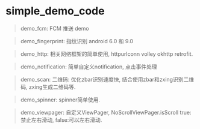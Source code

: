 # simple_demo_code

>demo_fcm:              FCM 推送 demo

>demo_fingerprint:      指纹识别 android 6.0 和 9.0

>demo_http:             相关网络框架的简单使用, httpurlconn volley okhttp retrofit.

>demo_notification:     简单自定义notification, 点击事件处理

>demo_scan:             二维码: 优化zbar识别速度快, 结合使用zbar和zxing识别二维码, zxing生成二维码等.

>demo_spinner:          spinner简单使用.

>demo_viewpager:        自定义ViewPager, NoScrollViewPager.isScroll true:禁止左右滑动, false:可以左右滑动.


